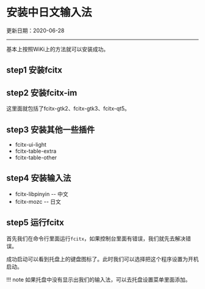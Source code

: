 # 安装中日文输入法

更新日期：2020-06-28

-----------------------
基本上按照WiKi上的方法就可以安装成功。

## step1 安装fcitx

## step2 安装fcitx-im

这里面就包括了fcitx-gtk2、fcitx-gtk3、fcitx-qt5。

## step3 安装其他一些插件

- fcitx-ui-light
- fcitx-table-extra
- fcitx-table-other

## step4 安装输入法

- fcitx-libpinyin   -- 中文
- fcitx-mozc        -- 日文

## step5 运行fcitx

首先我们在命令行里面运行`fcitx`，如果控制台里面有错误，我们就先去解决错误。

成功启动可以看到托盘上的键盘图标了。此时我们可以选择把这个程序设置为开机启动。

!!! note
    如果托盘中没有显示出我们的输入法，可以去托盘设置菜单里面添加。
